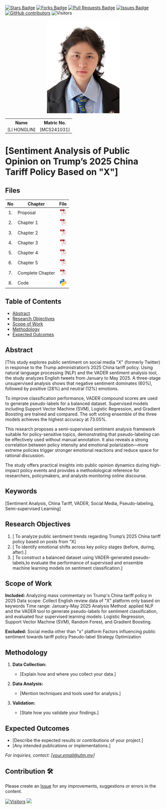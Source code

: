 <a href="https://github.com/drshahizan/research-design/stargazers"><img src="https://img.shields.io/github/stars/drshahizan/research-design" alt="Stars Badge"/></a>
<a href="https://github.com/drshahizan/research-design/network/members"><img src="https://img.shields.io/github/forks/drshahizan/research-design" alt="Forks Badge"/></a>
<a href="https://github.com/drshahizan/research-design/pulls"><img src="https://img.shields.io/github/issues-pr/drshahizan/research-design" alt="Pull Requests Badge"/></a>
<a href="https://github.com/drshahizan/research-design"><img src="https://img.shields.io/github/issues/drshahizan/research-design" alt="Issues Badge"/></a>
<a href="https://github.com/drshahizan/research-design/graphs/contributors"><img alt="GitHub contributors" src="https://img.shields.io/github/contributors/drshahizan/research-design?color=2b9348"></a>
![Visitors](https://api.visitorbadge.io/api/visitors?path=https%3A%2F%2Fgithub.com%2Fdrshahizan%2BDM&labelColor=%23d9e3f0&countColor=%23697689&style=flat)

<p align="center">
  <img height="300px" src="img/person_icon.png" alt="Profile Image">
</p>

<table align="center">
  <tr>
    <th>Name</th>
    <th>Matric No.</th>
  </tr>
  <tr>
    <td>[LI HONGLIN]</td>
    <td>[MCS241031]</td>
  </tr>
</table>

# [Sentiment Analysis of Public Opinion on Trump’s 2025 China Tariff Policy Based on "X"]

## Files

| No  | Chapter     |                                                 File |
| :-: | ---------- | :---------------------------------------------------------------------------------------------------: |
|  1.  | Proposal | <a href="/proposal/Proposal_LIHONGLIN.pdf"><img src="img/pdf.svg" width="24px" height="24px"></a> |
|  2.  | Chapter 1 | <a href="c1/"><img src="img/pdf.svg" width="24px" height="24px"></a> |
|  3.  | Chapter 2 | <a href="c2/"><img src="img/pdf.svg" width="24px" height="24px"></a> |
|  4.  | Chapter 3 | <a href="c3/"><img src="img/pdf.svg" width="24px" height="24px"></a> |
|  5.  | Chapter 4 | <a href="c4/"><img src="img/pdf.svg" width="24px" height="24px"></a> |
|  6.  | Chapter 5 | <a href="c5/"><img src="img/pdf.svg" width="24px" height="24px"></a> |
|  7.  | Complete Chapter | <a href="Full Chapter/"><img src="img/pdf.svg" width="24px" height="24px"></a> |
|  8.  | Code | <a href="code"><img src="img/python_icon.png" width="24px" height="24px"></a> |


## Table of Contents
- [Abstract](#abstract)
- [Research Objectives](#research-objectives)
- [Scope of Work](#scope-of-work)
- [Methodology](#methodology)
- [Expected Outcomes](#expected-outcomes)

## Abstract

[This study explores public sentiment on social media "X" (formerly Twitter) in response to the Trump administration’s 2025 China tariff policy. Using natural language processing (NLP) and the VADER sentiment analysis tool, the study analyzes English tweets from January to May 2025. A three-stage unsupervised analysis shows that negative sentiment dominates (60%), followed by positive (28%) and neutral (12%) emotions.

To improve classification performance, VADER compound scores are used to generate pseudo-labels for a balanced dataset. Supervised models including Support Vector Machine (SVM), Logistic Regression, and Gradient Boosting are trained and compared. The soft voting ensemble of the three models achieves the highest accuracy at 73.05%.

This research proposes a semi-supervised sentiment analysis framework suitable for policy-sensitive topics, demonstrating that pseudo-labeling can be effectively used without manual annotation. It also reveals a strong correlation between policy intensity and emotional polarization—more extreme policies trigger stronger emotional reactions and reduce space for rational discussion.

The study offers practical insights into public opinion dynamics during high-impact policy events and provides a methodological reference for researchers, policymakers, and analysts monitoring online discourse.

## Keywords

[Sentiment Analysis, China Tariff, VADER, Social Media, Pseudo-labeling, Semi-supervised Learning]

## Research Objectives

1. [ To analyze public sentiment trends regarding Trump’s 2025 China tariff policy based on posts from “X]
2. [ To identify emotional shifts across key policy stages (before, during, after).]
3. [ To construct a balanced dataset using VADER-generated pseudo-labels,to evaluate the performance of supervised and ensemble machine learning models on sentiment classification.]

## Scope of Work
**Included:**
Analyzing mass commentary on Trump's China tariff policy in 2025
Data scope: Collect English review data of "X" platform only based on keywords
Time range: January-May 2025
Analysis Method:  applied NLP and the VADER tool to generate pseudo-labels for sentiment classification,  and evaluated four supervised learning models:  Logistic Regression, Support Vector Machine (SVM), Random Forest, and Gradient Boosting.


**Excluded:**
Social media other than "x" platform
Factors influencing public sentiment towards tariff policy
Pseudo-label Strategy Optimization

## Methodology

1. **Data Collection:**
   - [Explain how and where you collect your data.]

2. **Data Analysis:**
   - [Mention techniques and tools used for analysis.]

3. **Validation:**
   - [State how you validate your findings.]

## Expected Outcomes

- [Describe the expected results or contributions of your project.]
- [Any intended publications or implementations.]

*For inquiries, contact: [your.email@utm.my]*

 




## Contribution 🛠️
Please create an [Issue](https://github.com/drshahizan/research-design/issues) for any improvements, suggestions or errors in the content.

[![Visitors](https://api.visitorbadge.io/api/visitors?path=https%3A%2F%2Fgithub.com%2Fdrshahizan&labelColor=%23697689&countColor=%23555555&style=plastic)](https://visitorbadge.io/status?path=https%3A%2F%2Fgithub.com%2Fdrshahizan)
![](https://hit.yhype.me/github/profile?user_id=81284918)

